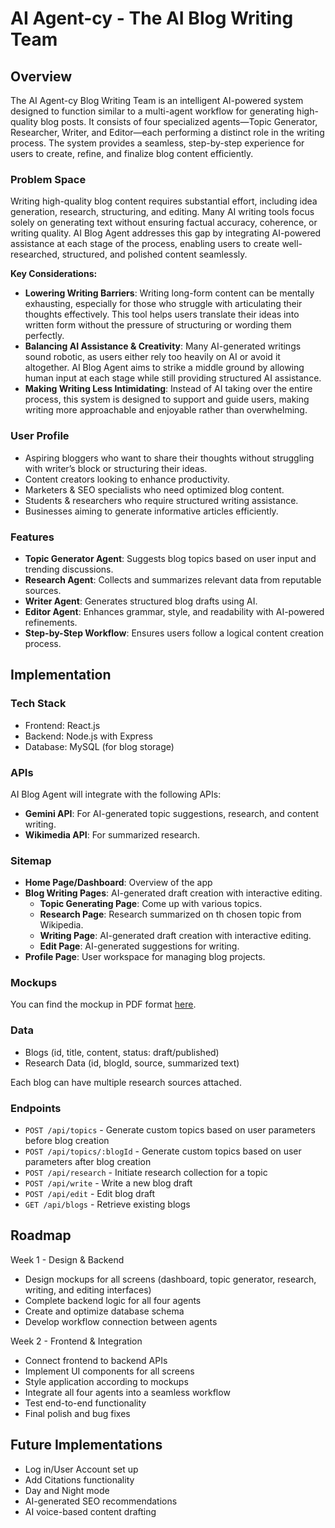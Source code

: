 # AI Agent-cy - The AI Blog Writing Team

## Overview

The AI Agent-cy Blog Writing Team is an intelligent AI-powered system designed to function similar to a multi-agent workflow for generating high-quality blog posts. It consists of four specialized agents—Topic Generator, Researcher, Writer, and Editor—each performing a distinct role in the writing process. The system provides a seamless, step-by-step experience for users to create, refine, and finalize blog content efficiently.

### Problem Space

Writing high-quality blog content requires substantial effort, including idea generation, research, structuring, and editing. Many AI writing tools focus solely on generating text without ensuring factual accuracy, coherence, or writing quality. AI Blog Agent addresses this gap by integrating AI-powered assistance at each stage of the process, enabling users to create well-researched, structured, and polished content seamlessly.

**Key Considerations:**

- **Lowering Writing Barriers**: Writing long-form content can be mentally exhausting, especially for those who struggle with articulating their thoughts effectively. This tool helps users translate their ideas into written form without the pressure of structuring or wording them perfectly.
- **Balancing AI Assistance & Creativity**: Many AI-generated writings sound robotic, as users either rely too heavily on AI or avoid it altogether. AI Blog Agent aims to strike a middle ground by allowing human input at each stage while still providing structured AI assistance.
- **Making Writing Less Intimidating**: Instead of AI taking over the entire process, this system is designed to support and guide users, making writing more approachable and enjoyable rather than overwhelming.


### User Profile

- Aspiring bloggers who want to share their thoughts without struggling with writer’s block or structuring their ideas.
- Content creators looking to enhance productivity.
- Marketers & SEO specialists who need optimized blog content.
- Students & researchers who require structured writing assistance.
- Businesses aiming to generate informative articles efficiently.

### Features

- **Topic Generator Agent**: Suggests blog topics based on user input and trending discussions.
- **Research Agent**: Collects and summarizes relevant data from reputable sources.
- **Writer Agent**: Generates structured blog drafts using AI.
- **Editor Agent**: Enhances grammar, style, and readability with AI-powered refinements.
- **Step-by-Step Workflow**: Ensures users follow a logical content creation process.


## Implementation

### Tech Stack

- Frontend: React.js
- Backend: Node.js with Express
- Database: MySQL (for blog storage)


### APIs

AI Blog Agent will integrate with the following APIs:

- **Gemini API**: For AI-generated topic suggestions, research, and content writing.
- **Wikimedia API**: For summarized research.
### Sitemap

- **Home Page/Dashboard**: Overview of the app
- **Blog Writing Pages**: AI-generated draft creation with interactive editing.
    - **Topic Generating Page**: Come up with various topics.
    - **Research Page**: Research summarized on th chosen topic from Wikipedia.
    - **Writing Page**: AI-generated draft creation with interactive editing.
    - **Edit Page**: AI-generated suggestions for writing.
- **Profile Page**: User workspace for managing blog projects.

### Mockups

You can find the mockup in PDF format [here](./public/mockup.pdf).

### Data
- Blogs (id, title, content, status: draft/published)
- Research Data (id, blogId, source, summarized text)

Each blog can have multiple research sources attached.

### Endpoints

- `POST /api/topics` - Generate custom topics based on user parameters before blog creation
- `POST /api/topics/:blogId` - Generate custom topics based on user parameters after blog creation
- `POST /api/research` - Initiate research collection for a topic
- `POST /api/write` - Write a new blog draft
- `POST /api/edit` - Edit blog draft
- `GET /api/blogs` - Retrieve existing blogs

## Roadmap

Week 1 - Design & Backend

- Design mockups for all screens (dashboard, topic generator, research, writing, and editing interfaces)
- Complete backend logic for all four agents
- Create and optimize database schema
- Develop workflow connection between agents

Week 2 - Frontend & Integration

- Connect frontend to backend APIs
- Implement UI components for all screens
- Style application according to mockups
- Integrate all four agents into a seamless workflow
- Test end-to-end functionality
- Final polish and bug fixes

## Future Implementations

- Log in/User Account set up  
- Add Citations functionality
- Day and Night mode  
- AI-generated SEO recommendations  
- AI voice-based content drafting




